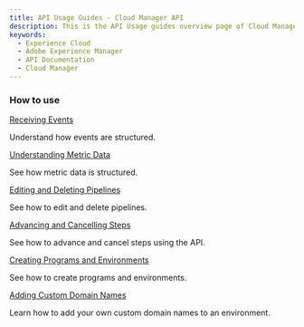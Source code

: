 ```yaml
---
title: API Usage Guides - Cloud Manager API
description: This is the API Usage guides overview page of Cloud Manager API
keywords:
  - Experience Cloud
  - Adobe Experience Manager
  - API Documentation
  - Cloud Manager
---
```


<DiscoverBlock slots="heading, link, text"/>

### How to use
[Receiving Events](api-usage/receiving-events.md)

Understand how events are structured.

<DiscoverBlock slots="link, text"/>

[Understanding Metric Data](api-usage/understanding-metric-data.md) 
     
See how metric data is structured.

<DiscoverBlock slots="link, text"/>

[Editing and Deleting Pipelines](api-usage/editing-and-deleting-pipelines.md) 

See how to edit and delete pipelines.

<DiscoverBlock slots="link, text"/>

[Advancing and Cancelling Steps](api-usage/advancing-and-cancelling-steps.md) 

See how to advance and cancel steps using the API.

<DiscoverBlock slots="link, text"/>

[Creating Programs and Environments](api-usage/creating-programs-and-environments.md) 

See how to create programs and environments.

<DiscoverBlock slots="link, text"/>

[Adding Custom Domain Names](api-usage/adding-custom-domain-names.md)

Learn how to add your own custom domain names to an environment.

